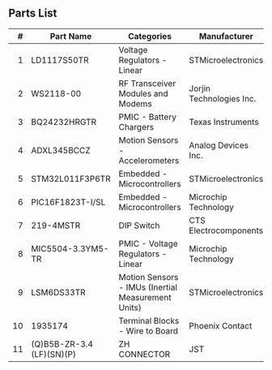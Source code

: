 ## Parts List
| # | Part Name | Categories | Manufacturer | Datasheet | Symbol Name | Footprint Name |
| --: | --- | --- | --- | --- | --- | --- |
| 1 | LD1117S50TR | Voltage Regulators - Linear | STMicroelectronics | [LD1117S50TR](https://www.st.com/content/ccc/resource/technical/document/datasheet/99/3b/7d/91/91/51/4b/be/CD00000544.pdf/files/CD00000544.pdf/jcr:content/translations/en.CD00000544.pdf) | LD1117S50TR | SOT-223_STM |
| 2 | WS2118-00 | RF Transceiver Modules and Modems | Jorjin Technologies Inc. | [WS2118-00](https://media.digikey.com/pdf/Data%20Sheets/Jorjin%20Technologies%20Inc%20PDFs/WS2118-00A-DTS-R01-20190124.pdf) | WS2118-00 | WS2118-00 |
| 3 | BQ24232HRGTR | PMIC - Battery Chargers | Texas Instruments | [BQ24232HRGTR](http://www.ti.com/general/docs/suppproductinfo.tsp?distId=10&gotoUrl=http%3A%2F%2Fwww.ti.com%2Flit%2Fgpn%2Fbq24232h) | BQ24232HRGTR | RGT16_1P7X1P7_TEX |
| 4 | ADXL345BCCZ | Motion Sensors - Accelerometers | Analog Devices Inc. | [ADXL345BCCZ](http://www.analog.com/media/jp/technical-documentation/data-sheets/ADXL345_jp.pdf) | ADXL345BCCZ | ADXL345BCCZ |
| 5 | STM32L011F3P6TR | Embedded - Microcontrollers | STMicroelectronics | [STM32L011F3P6TR](https://www.st.com/resource/en/datasheet/stm32l011f3.pdf) | STM32L011F3P6TR_20pin | STM32L011F3P6TR_20pin |
| 6 | PIC16F1823T-I/SL | Embedded - Microcontrollers | Microchip Technology | [PIC16F1823T-I/SL](http://www.microchip.com/mymicrochip/filehandler.aspx?ddocname=en547368) | PIC16F1823T-I_SL_14pin | PIC16F1823T-I&slash_SL |
| 7 | 219-4MSTR | DIP Switch | CTS Electrocomponents | [219-4MSTR](https://www.ctscorp.com/wp-content/uploads/219.pdf) | 219-4MSTR | 219-4MSTR |
| 8 | MIC5504-3.3YM5-TR | PMIC - Voltage Regulators - Linear | Microchip Technology | [MIC5504-3.3YM5-TR](http://www.microchip.com/mymicrochip/filehandler.aspx?ddocname=en580292) | MIC5504-3.3YM5-TR | MIC5504-3.3YM5-TR |
| 9 | LSM6DS33TR | Motion Sensors - IMUs (Inertial Measurement Units) | STMicroelectronics | [LSM6DS33TR](http://www.st.com/content/ccc/resource/technical/document/datasheet/ed/aa/b8/e5/ab/3a/41/df/DM00157718.pdf/files/DM00157718.pdf/jcr:content/translations/en.DM00157718.pdf) | LSM6DS33 | PQFN50P300X300X86-16N |
| 10 | 1935174 | Terminal Blocks - Wire to Board | Phoenix Contact | [1935174](https://media.digikey.com/pdf/Data%20Sheets/Phoenix%20Contact%20PDFs/1935174.pdf) | - | 1935174 |
| 11 | (Q)B5B-ZR-3.4 (LF)(SN)(P) | ZH CONNECTOR | JST | [(Q)B5B-ZR-3.4 (LF)(SN)(P)](https://order.jst-mfg.com/InternetShop/app/pdf_show?kbn=3&key=ZH%20CONNECTOR%20THROUGH-HOLE%20TYPE%20SHROUDED%20HEADER.pdf) | - | JST_B5B-ZR-3.4_1x5_P1.5mm_Vertical |
